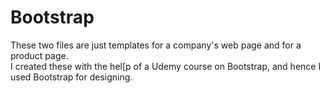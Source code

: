 # Bootstrap
These two files are just templates for a company's web page and for a product page.\
I created these with the hel[p of a Udemy course on Bootstrap, and hence I used Bootstrap for designing.
